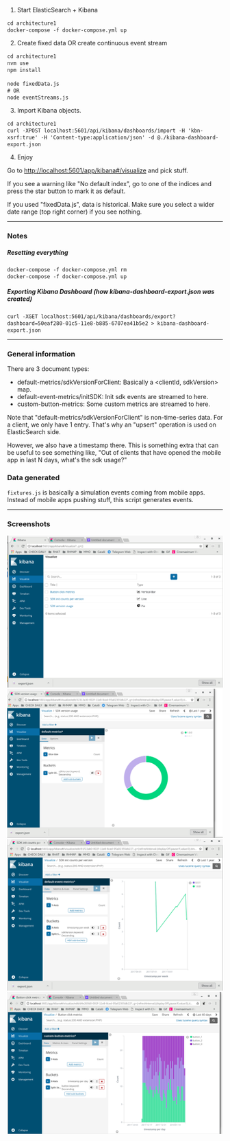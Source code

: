 
1. Start ElasticSearch + Kibana

```
cd architecture1
docker-compose -f docker-compose.yml up
```

2. Create fixed data OR create continuous event stream
```
cd architecture1
nvm use
npm install

node fixedData.js 
# OR
node eventStreams.js

```

3. Import Kibana objects.

```
cd architecture1
curl -XPOST localhost:5601/api/kibana/dashboards/import -H 'kbn-xsrf:true' -H 'Content-type:application/json' -d @./kibana-dashboard-export.json
```


4. Enjoy

Go to <http://localhost:5601/app/kibana#/visualize> and pick stuff.

If you see a warning like "No default index", go to one of the indices and press the star button to mark it as default.

If you used "fixedData.js", data is historical. Make sure you select a wider date range (top right corner) if you see nothing.


---------------------------------------------

### Notes

##### Resetting everything

```
docker-compose -f docker-compose.yml rm
docker-compose -f docker-compose.yml up
```

##### Exporting Kibana Dashboard (how kibana-dashboard-export.json was created)

```
curl -XGET localhost:5601/api/kibana/dashboards/export?dashboard=50eaf280-01c5-11e8-b885-6707ea41b5e2 > kibana-dashboard-export.json
```

---------------------------------------------

### General information

There are 3 document types:

- default-metrics/sdkVersionForClient: Basically a <clientId, sdkVersion> map.
- default-event-metrics/initSDK: Init sdk events are streamed to here.
- custom-button-metrics: Some custom metrics are streamed to here.


Note that "default-metrics/sdkVersionForClient" is non-time-series data.
For a client, we only have 1 entry. That's why an "upsert" operation is used on ElasticSearch side.

However, we also have a timestamp there. This is something extra that can be useful to see something like,
"Out of clients that have opened the mobile app in last N days, what's the sdk usage?"

### Data generated

`fixtures.js` is basically a simulation events coming from mobile apps. Instead of mobile apps pushing stuff, this script generates events.


----------------------------------------------

### Screenshots

![Screenshot0](./screenshots/es-00-overview.png?raw=true "Screenshot")
![Screenshot1](./screenshots/es-01-numberOfClientsPerSDKVersion.png?raw=true "Screenshot")
![Screenshot2](./screenshots/es-02-sdkInitCountsPerVersion.png?raw=true "Screenshot")
![Screenshot3](./screenshots/es-03-customMetrics.png?raw=true "Screenshot")
